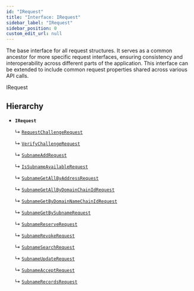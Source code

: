 ```yaml
---
id: "IRequest"
title: "Interface: IRequest"
sidebar_label: "IRequest"
sidebar_position: 0
custom_edit_url: null
---
```


The base interface for all request structures. 
It serves as a common ancestor for more specific request interfaces, 
ensuring consistency and interoperability across different parts of the application.
This interface can be extended to include common request properties shared across various API calls.

 IRequest

## Hierarchy

- **`IRequest`**

  ↳ [`RequestChallengeRequest`](RequestChallengeRequest.md)

  ↳ [`VerifyChallengeRequest`](VerifyChallengeRequest.md)

  ↳ [`SubnameAddRequest`](SubnameAddRequest.md)

  ↳ [`IsSubnameAvailableRequest`](IsSubnameAvailableRequest.md)

  ↳ [`SubnameGetAllByAddressRequest`](SubnameGetAllByAddressRequest.md)

  ↳ [`SubnameGetAllByDomainChainIdRequest`](SubnameGetAllByDomainChainIdRequest.md)

  ↳ [`SubnameGetByDomainNameChainIdRequest`](SubnameGetByDomainNameChainIdRequest.md)

  ↳ [`SubnameGetBySubnameRequest`](SubnameGetBySubnameRequest.md)

  ↳ [`SubnameReserveRequest`](SubnameReserveRequest.md)

  ↳ [`SubnameRevokeRequest`](SubnameRevokeRequest.md)

  ↳ [`SubnameSearchRequest`](SubnameSearchRequest.md)

  ↳ [`SubnameUpdateRequest`](SubnameUpdateRequest.md)

  ↳ [`SubnameAcceptRequest`](SubnameAcceptRequest.md)

  ↳ [`SubnameRecordsRequest`](SubnameRecordsRequest.md)
